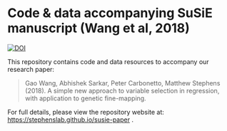 # Code & data accompanying SuSiE manuscript (Wang et al, 2018)

[![DOI](https://zenodo.org/badge/44247975.svg)](https://zenodo.org/badge/latestdoi/2368676)

This repository contains code and data resources to accompany our
research paper:

> Gao Wang, Abhishek Sarkar, Peter Carbonetto, Matthew Stephens (2018). 
> A simple new approach to variable selection in regression, 
> with application to genetic fine-mapping.

For full details, please view the repository website at: https://stephenslab.github.io/susie-paper .
